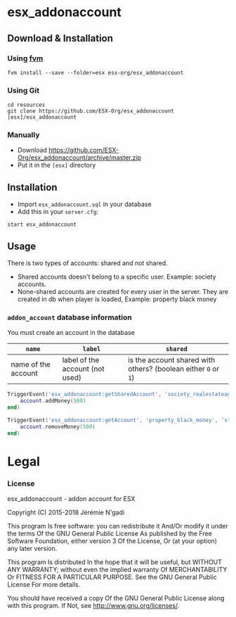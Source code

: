 # esx_addonaccount

## Download & Installation

### Using [fvm](https://github.com/qlaffont/fvm-installer)
```
fvm install --save --folder=esx esx-org/esx_addonaccount
```

### Using Git
```
cd resources
git clone https://github.com/ESX-Org/esx_addonaccount [esx]/esx_addonaccount
```

### Manually
- Download https://github.com/ESX-Org/esx_addonaccount/archive/master.zip
- Put it in the `[esx]` directory

## Installation
- Import `esx_addonaccount.sql` in your database
- Add this in your `server.cfg`:

```
start esx_addonaccount
```

## Usage
There is two types of accounts: shared and not shared.

- Shared accounts doesn't belong to a specific user. Example: society accounts.
- None-shared accounts are created for every user in the server. They are created in db when player is loaded, Example: property black money

### `addon_account` database information
You must create an account in the database

| `name`   | `label` | `shared` |
| -------- | ------- | -------- |
| name of the account | label of the account (not used) | is the account shared with others? (boolean either `0` or `1`) |

```lua
TriggerEvent('esx_addonaccount:getSharedAccount', 'society_realestateagent', function(account)
	account.addMoney(500)
end)

TriggerEvent('esx_addonaccount:getAccount', 'property_black_money', 'steam:0123456789', function(account)
	account.removeMoney(500)
end)
```

# Legal
### License
esx_addonaccount - addon account for ESX

Copyright (C) 2015-2018 Jérémie N'gadi

This program Is free software: you can redistribute it And/Or modify it under the terms Of the GNU General Public License As published by the Free Software Foundation, either version 3 Of the License, Or (at your option) any later version.

This program Is distributed In the hope that it will be useful, but WITHOUT ANY WARRANTY; without even the implied warranty Of MERCHANTABILITY Or FITNESS FOR A PARTICULAR PURPOSE. See the GNU General Public License For more details.

You should have received a copy Of the GNU General Public License along with this program. If Not, see http://www.gnu.org/licenses/.